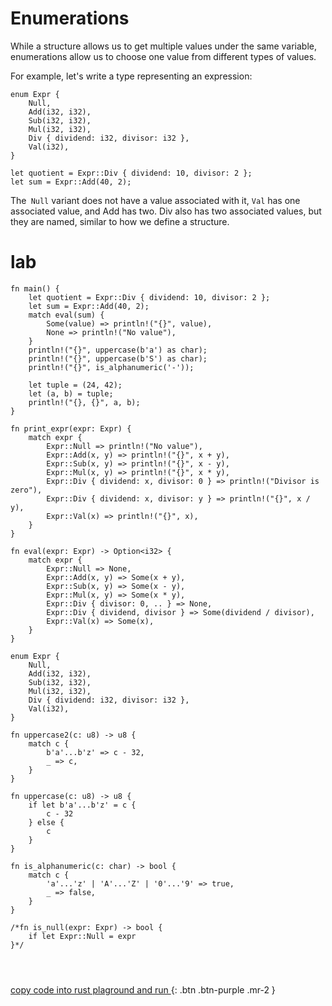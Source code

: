 # Enumerations

While a structure allows us to get multiple values under the same variable, enumerations allow us to choose one value from different types of values.

For example, let's write a type representing an expression:


```
enum Expr {
    Null,
    Add(i32, i32),
    Sub(i32, i32),
    Mul(i32, i32),
    Div { dividend: i32, divisor: i32 },
    Val(i32),
}

let quotient = Expr::Div { dividend: 10, divisor: 2 };
let sum = Expr::Add(40, 2);

```

The` Null` variant does not have a value associated with it, `Val` has one associated value, and Add has two. Div also has two associated values, 
but they are named, similar to how we define a structure.

# lab 

```
fn main() {
    let quotient = Expr::Div { dividend: 10, divisor: 2 };
    let sum = Expr::Add(40, 2);
    match eval(sum) {
        Some(value) => println!("{}", value),
        None => println!("No value"),
    }
    println!("{}", uppercase(b'a') as char);
    println!("{}", uppercase(b'S') as char);
    println!("{}", is_alphanumeric('-'));

    let tuple = (24, 42);
    let (a, b) = tuple;
    println!("{}, {}", a, b);
}

fn print_expr(expr: Expr) {
    match expr {
        Expr::Null => println!("No value"),
        Expr::Add(x, y) => println!("{}", x + y),
        Expr::Sub(x, y) => println!("{}", x - y),
        Expr::Mul(x, y) => println!("{}", x * y),
        Expr::Div { dividend: x, divisor: 0 } => println!("Divisor is zero"),
        Expr::Div { dividend: x, divisor: y } => println!("{}", x / y),
        Expr::Val(x) => println!("{}", x),
    }
}

fn eval(expr: Expr) -> Option<i32> {
    match expr {
        Expr::Null => None,
        Expr::Add(x, y) => Some(x + y),
        Expr::Sub(x, y) => Some(x - y),
        Expr::Mul(x, y) => Some(x * y),
        Expr::Div { divisor: 0, .. } => None,
        Expr::Div { dividend, divisor } => Some(dividend / divisor),
        Expr::Val(x) => Some(x),
    }
}

enum Expr {
    Null,
    Add(i32, i32),
    Sub(i32, i32),
    Mul(i32, i32),
    Div { dividend: i32, divisor: i32 },
    Val(i32),
}

fn uppercase2(c: u8) -> u8 {
    match c {
        b'a'...b'z' => c - 32,
        _ => c,
    }
}

fn uppercase(c: u8) -> u8 {
    if let b'a'...b'z' = c {
        c - 32
    } else {
        c
    }
}

fn is_alphanumeric(c: char) -> bool {
    match c {
        'a'...'z' | 'A'...'Z' | '0'...'9' => true,
        _ => false,
    }
}

/*fn is_null(expr: Expr) -> bool {
    if let Expr::Null = expr
}*/




```

[copy code into rust plaground and run ](https://play.rust-lang.org/){: .btn .btn-purple .mr-2 }
